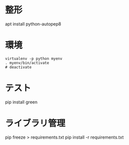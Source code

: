 # 整形
apt install python-autopep8

# 環境
```
virtualenv -p python myenv
. myenv/bin/activate
# deactivate
```

# テスト
pip install green


# ライブラリ管理
pip freeze > requirements.txt
pip install -r requirements.txt
